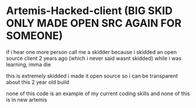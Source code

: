 # Artemis-Hacked-client (BIG SKID ONLY MADE OPEN SRC AGAIN FOR SOMEONE)
if i hear one more person call me a skidder because i skidded an open source client 2 years ago (which i never said wasnt skidded) while i was learning, imma die

this is extremely skidded i made it open source so i can be transparent about this 2 year old build

none of this code is an example of my current coding skills and none of this is in new artemis
